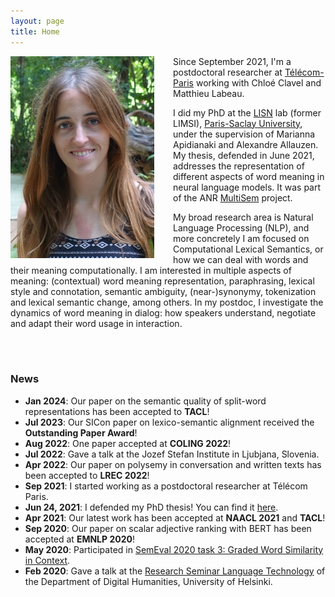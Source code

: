 ```yaml
---
layout: page
title: Home
---
```



<img align="left" style="padding-right: 30px" src="pic_mx.jpg">

Since September 2021, I'm a postdoctoral researcher at [Télécom-Paris](https://www.telecom-paris.fr/) working with Chloé Clavel and Matthieu Labeau.

I did my PhD at the [LISN](https://www.lisn.upsaclay.fr/) lab (former LIMSI), [Paris-Saclay University](https://www.universite-paris-saclay.fr/en), under the supervision of Marianna Apidianaki and Alexandre Allauzen.
My thesis, defended in June 2021, addresses the representation of different aspects of word meaning in neural language models. It was part of the ANR [MultiSem](https://sites.google.com/view/multisem/home) project.

My broad research area is Natural Language Processing (NLP), and more concretely I am focused on Computational Lexical Semantics, or how we can deal with words and their meaning computationally. I am interested in multiple aspects of meaning: (contextual) word meaning representation, paraphrasing, lexical style and connotation, semantic ambiguity, (near-)synonymy, tokenization and lexical semantic change, among others. In my postdoc, I investigate the dynamics of word meaning in dialog: how speakers understand, negotiate and adapt their word usage in interaction.

<br>
<br>


### News

* **Jan 2024**: Our paper on the semantic quality of split-word representations has been accepted to **TACL**!
* **Jul 2023**: Our SICon paper on lexico-semantic alignment received the **Outstanding Paper Award**!
* **Aug 2022**: One paper accepted at **COLING 2022**! 
* **Jul 2022**: Gave a talk at the Jozef Stefan Institute in Ljubjana, Slovenia.
* **Apr 2022**: Our paper on polysemy in conversation and written texts has been accepted to **LREC 2022**!
* **Sep 2021**: I started working as a postdoctoral researcher at Télécom Paris.
* **Jun 24, 2021**: I defended my PhD thesis! You can find it [here](https://tel.archives-ouvertes.fr/tel-03341706/document).
* **Apr 2021**: Our latest work has been accepted at **NAACL 2021** and **TACL**! 
* **Sep 2020**: Our paper on scalar adjective ranking with BERT has been accepted at **EMNLP 2020**!
* **May 2020**: Participated in [SemEval 2020 task 3: Graded Word Similarity in Context](https://competitions.codalab.org/competitions/20905).
* **Feb 2020**: Gave a talk at the [Research Seminar Language Technology](https://blogs.helsinki.fi/language-technology/research-seminar/) of the Department of Digital Humanities, University of Helsinki.
